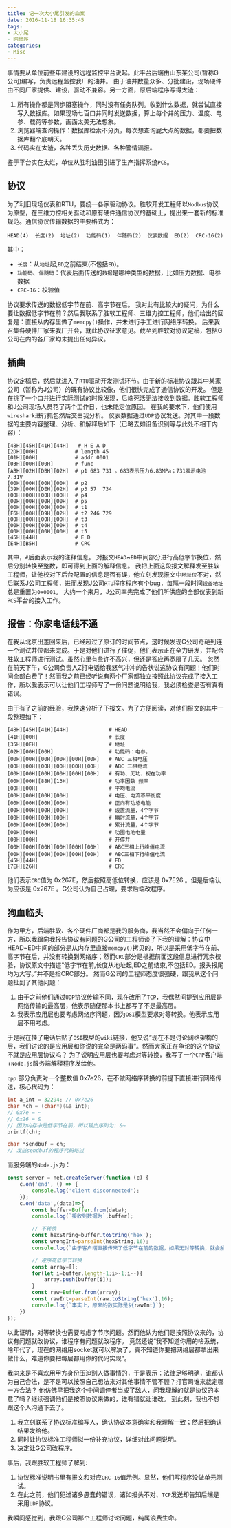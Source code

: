 ```yaml
---
title: 记一次大小尾引发的血案
date: 2016-11-18 16:35:45
tags:
- 大小尾
- 网络序
categories:
- Misc
---
```


事情要从单位前些年建设的远程监控平台说起。此平台后端由山东某公司(暂称G公司)编写，负责远程监控我厂的油井。
由于油井数量众多、分批建设，现场硬件由不同厂家提供、建设，驱动不兼容。另一方面，原后端程序写得太渣：
1. 所有操作都是同步阻塞操作，同时没有任务队列。收到什么数据，就尝试直接写入数据库。如果现场七百口井同时发送数据，算上每个井的压力、温度、电参、载荷等参数，画面太美无法想象。
2. 浏览器端查询操作：数据库检索不分页，每次想查询屁大点的数据，都要把数据库翻个底朝天。
3. 代码实在太渣，各种丢失历史数据、各种警情漏报。

鉴于平台实在太烂，单位从胜利油田引进了生产指挥系统`PCS`。


## 协议

为了利旧现场仪表和RTU，要统一各家驱动协议。胜软开发工程师以`Modbus`协议为原型，在三维力控相关驱动和原有硬件通信协议的基础上，提出来一套新的标准规范。通信协议传输数据的主要格式为：
```
HEAD(4)  长度(2)  地址(2)  功能码(1)  伴随码(2)  仪表数据  ED(2)  CRC-16(2)
```
其中：
* `长度`：从`地址`起,`ED`之前结束(不包括`ED`)。
* `功能码`、`伴随码`：代表后面传送的`数据`是哪种类型的数据，比如压力数据、电参数据
* `CRC-16`：校验值

协议要求传送的数据低字节在前、高字节在后。
我对此有比较大的疑问，为什么要让数据低字节在前？然后我联系了胜软工程师、三维力控工程师，他们给出的回复是：直接从内存里做了`memcpy()`操作，并未进行手工进行网络序转换。
后来我召集各硬件厂家来我厂开会，就此协议征求意见。截至到胜软对协议定稿，包括G公司在内的各厂家均未提出任何异议。

## 插曲

协议定稿后，然后就进入了`RTU`驱动开发测试环节。由于新的标准协议跟其中某家公司（暂称为J公司）的既有协议比较像，他们很快完成了通信协议的开发。
但是在挑了一个口井进行实际测试的时候发现，后端死活无法接收到数据。胜软工程师和J公司现场人员花了两个工作日，也未能定位原因。
在我的要求下，他们使用`wireshark`进行抓包然后交由我分析。
仪表数据通过`UDP`协议发送。对其中一段数据的主要内容整理、分析、和解释后如下（已略去如设备识别等与此处不相干内容）：
```
[48H][45H][41H][44H]   # H E A D
[2DH][00H]            # length 45
[01H][00H]            # addr 0001
[03H][00H][00H]       # func
[ABH][02H][DBH][02H]  # p1 683 731 。683表示压力6.83MPa；731表示电池 7.31V
[00H][00H][00H][00H]  # p2 
[39H][00H][DEH][02H]  # p3 57  734
[00H][00H][00H][00H]  # p4 
[00H][00H][00H][00H]  # p5
[00H][00H][00H][00H]  # t1
[F6H][00H][D9H][02H]  # t2 246 729
[00H][00H][00H][00H]  # t3
[00H][00H][00H][00H]  # t4
[00H][00H][00H][00H]  # t5 
[45H][44H]            # E D
[E4H][B5H]            # CRC
```
其中，`#`后面表示我的注释信息。
对报文`HEAD`~`ED`中间部分进行高低字节换位，然后分别转换至整数，即可得到上面的解释信息。
我把上面这段报文解释发至胜软工程师，让他校对下后台配置的信息是否有误，他立刻发现报文中`地址位`不对，然后联系J公司工程师，进而发现J公司`RTU`程序程序有个bug，每隔一段时间`设备地址`总是重置为`0x0001`。
大约一个来月，J公司率先完成了他们所供应的全部仪表到新`PCS`平台的接入工作。

## 报告：你家电话线不通

在我从北京出差回来后，已经超过了原订的时间节点，这时候发现G公司奇葩到连一个测试井位都未完成。于是对他们进行了催促，他们表示正在全力研发，并配合胜软工程师进行测试。虽然心里有些许不高兴，但还是答应再宽限了几天。
忽然在前天下午，G公司负责人Z打电话给我怒气冲冲的告状说这协议有问题！他们时间全部白费了！然而我之前已经听说有两个厂家都独立按照此协议完成了接入工作，所以我表示可以让他们工程师写了一份问题说明给我，我必须检查是否有真有错误。

由于有了之前的经验，我快速分析了下报文。为了方便阅读，对他们报文的其中一段整理如下：
```
[48H][45H][41H][44H]             # HEAD
[41H][00H]                       # 长度
[35H][0EH]                       # 地址
[02H][00H][00H]                  # 功能码：电参，      
[00H][00H][00H][00H][00H][00H]   # ABC 三相电压         
[00H][00H][00H][00H][00H][00H]   # ABC 三相电流        
[00H][00H][00H][00H][00H][00H]   # 有功、无功、视在功率 
[00H][00H][88H][13H]             # 功率因数 频率       
[00H][00H]                       # 平均电流            
[00H][00H][00H][00H]             # 电压、电流不平衡度   
[00H][00H][00H][00H]             # 正向有功总电能        
[00H][00H][00H][00H]             # 设置流量，4个字节          
[00H][00H][00H][00H]             # 瞬时流量，4个字节       
[00H][00H][00H][00H]             # 累计流量，4个字节                
[00H][00H]                       # 功图电池电量       
[00H][00H]                       # 开停井             
[00H][00H][00H][00H][00H][00H]   # ABC三相上行峰值电流 
[00H][00H][00H][00H][00H][00H]   # ABC三相下行峰值电流 
[45H][44H]                       # ED
[7EH][26H]                       # CRC
```
他们表示`CRC`值为 0x267E，然后按照高低位转换，应该是 0x7E26 。但是后端认为应该是 0x267E 。G公司认为自己占理，要求后端改程序。

## 狗血临头

作为甲方，后端胜软、各个硬件厂商都是我的服务商，我当然不会偏向于任何一方，所以我跟向我报告协议有问题的G公司的工程师谈了下我的理解：协议中HEAD~ED中间的部分是从内存里直接`memcpy()`拷贝的，所以是采用低字节在前、高字节在后，并没有转换到网络序；然而`CRC`部分是根据前面这段信息进行冗余校验，协议原文中描述“低字节在前,长度从地址起,ED之前结束,不包括ED。报头报尾均为大写。”并不是指CRC部分。
然而G公司的工程师态度很强硬，跟我从这个问题扯到了其他问题：
1. 由于之前他们通过`UDP`协议传输不同，现在改用了`TCP`，我偶然间提到应用层是网络传输的最高层，他表示随便那本书上都写了不是最高层。
2. 我表示应用层也要考虑网络序问题，因为`OSI`模型要求对等转换。他表示应用层不用考虑。

于是我在挂了电话后贴了`OSI`模型的`wiki`链接，他又说“现在不是讨论网络架构的层，我们讨论的是应用层和你说的完全是两码事”。然而大家正在争论的这个协议不就是应用层协议吗？
为了说明应用层也要考虑对等转换，我写了一个`CPP`客户端+`Node.js`服务端解释程序发给他。

`cpp` 部分负责对一个整数值 0x7e26，在不做网络序转换的前提下直接进行网络传送，核心代码为：
```cpp
int a_int = 32294; // 0x7e26
char *ch = (char*)(&a_int);
// 0x7e = ~ 
// 0x26 = &
// 因为内存中是低字节在前，所以输出序列为: &~
printf(ch); 

char *sendbuf = ch;
// 发送sendbuf的程序代码略过
```

而服务端的`Node.js`为：
```JavaScript
const server = net.createServer(function (c) {
    c.on('end', () => {
        console.log('client disconnected');
    });
    c.on('data',(data)=>{
        const buffer=Buffer.from(data);
        console.log(`接收到数据为`,buffer);

        // 不转换
        const hexString=buffer.toString('hex');
        const wrongInt=parseInt(hexString,16);
        console.log(`由于客户端直接传来了低字节在前的数据，如果无对等转换，就会解析到错误的整数${wrongInt}`);

        // 逆序高低字节转换
        const array=[];
        for(let i=buffer.length-1;i>-1;i--){
            array.push(buffer[i]);
        }
        const raw=Buffer.from(array);
        const rawInt=parseInt(raw.toString('hex'),16);
        console.log(`事实上，原来的数实际是${rawInt}`);
    })
});
```
以此证明，对等转换也需要考虑字节序问题。然而他认为他们是按照协议来的，协议有问题就改协议，谁程序有问题就改程序。
竟然还说“我不知道你用的啥系统，啥年代了，现在的网络用socket就可以解决了，真不知道你要把网络层都拿出来做什么，难道你要把每层都用你的代码实现”。

我向来是不喜欢用甲方身份压迫别人做事情的，于是表示：法律足够明确，谁都认为自己合法，是不是可以按照自己想法来对其他事情不管不顾？打官司谁来裁定哪一方合法？
他仿佛早把我这个中间调停者当成了敌人，问我理解的就是协议的本意了吗？继续强调他们是按照协议来做的，谁有错就让谁改。
到此刻，我也不想跟这个人沟通下去了。
1. 我立刻联系了协议标准编写人，确认协议本意确实和我理解一致；然后把确认结果发给他。
2. 同时让协议标准工程师拟一份补充协议，详细对此问题说明。
3. 决定让G公司改程序。

事后，我跟胜软工程师了解到:
1. 协议标准说明书里有报文和对应`CRC-16`值示例。显然，他们写程序没做单元测试。
2. 在此之前，他们犯过诸多愚蠢的错误，诸如报头不对、`TCP`发送却告知后端是采用`UDP`协议。

我瞬间感觉到，我跟G公司那个工程师讨论问题，纯属浪费生命。
